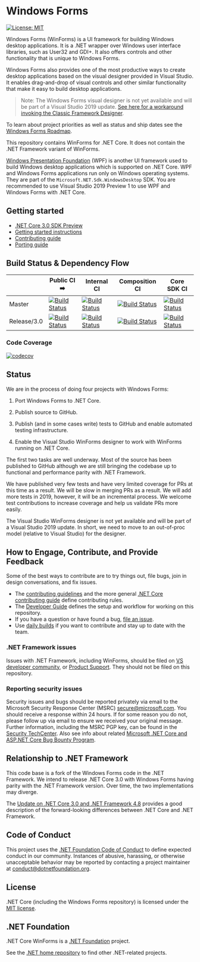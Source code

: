# Windows Forms

[![License: MIT](https://img.shields.io/badge/License-MIT-green.svg)](https://github.com/dotnet/winforms/blob/master/LICENSE.TXT)

Windows Forms (WinForms) is a UI framework for building Windows desktop applications. It is a .NET wrapper over Windows user interface libraries, such as User32 and GDI+. It also offers controls and other functionality that is unique to Windows Forms.

Windows Forms also provides one of the most productive ways to create desktop applications based on the visual designer provided in Visual Studio. It enables drag-and-drop of visual controls and other similar functionality that make it easy to build desktop applications.

> Note: The Windows Forms visual designer is not yet available and will be part of a Visual Studio 2019 update. [See here for a workaround invoking the Classic Framework Designer](Documentation/winforms-designer.md).

To learn about project priorities as well as status and ship dates see the [Windows Forms Roadmap](roadmap.md).

This repository contains WinForms for .NET Core. It does not contain the .NET Framework variant of WinForms.

[Windows Presentation Foundation][wpf] (WPF) is another UI framework used to build Windows desktop applications which is supported on .NET Core. WPF and Windows Forms applications  run only on Windows operating systems. They are part of the `Microsoft.NET.Sdk.WindowsDesktop` SDK. You are recommended to use Visual Studio 2019 Preview 1 to use WPF and Windows Forms with .NET Core.

## Getting started

* [.NET Core 3.0 SDK Preview][.net-core-3.0-sdk-preview]
* [Getting started instructions][getting-started]
* [Contributing guide][contributing]
* [Porting guide][porting-guidelines]

## Build Status & Dependency Flow

|               | Public CI :arrow_right:                                                | Internal CI                                                   | Composition CI                                        | Core SDK CI                                                   |
|-------------  |---------------------------------------------------------  |-------------------------------------------------------------  |-----------------------------------------------------  |-------------------------------------------------------------  |
| Master        | [![Build Status][master-public-build]][public-build]      | [![Build Status][master-internal-build]][internal-build]      | [![Build Status][master-comp-build]][comp-build]      | [![Build Status][master-core-sdk-build]][core-sdk-build]      |
| Release/3.0   | [![Build Status][release3-public-build]][public-build]    | [![Build Status][release3-internal-build]][internal-build]    | [![Build Status][release3-comp-build]][comp-build]    | [![Build Status][release3-core-sdk-build]][core-sdk-build]    |

### Code Coverage

[![codecov](https://codecov.io/gh/dotnet/winforms/branch/master/graph/badge.svg?flag=production)](https://codecov.io/gh/dotnet/winforms)

## Status

We are in the process of doing four projects with Windows Forms:

1. Port Windows Forms to .NET Core.

1. Publish source to GitHub.

1. Publish (and in some cases write) tests to GitHub and enable automated testing infrastructure.

1. Enable the Visual Studio WinForms designer to work with WinForms running on .NET Core.

The first two tasks are well underway. Most of the source has been published to GitHub although we are still bringing the codebase up to functional and performance parity with .NET Framework.

We have published very few tests and have very limited coverage for PRs at this time as a result. We will be slow in merging PRs as a result. We will add more tests in 2019, however, it will be an incremental process. We welcome test contributions to increase coverage and help us validate PRs more easily.

The Visual Studio WinForms designer is not yet available and will be part of a Visual Studio 2019 update. In short, we need to move to an out-of-proc model (relative to Visual Studio) for the designer.

## How to Engage, Contribute, and Provide Feedback

Some of the best ways to contribute are to try things out, file bugs, join in design conversations, and fix issues.

* The [contributing guidelines][contributing] and the more general [.NET Core contributing guide][corefx-contributing] define contributing rules.
* The [Developer Guide][developing] defines the setup and workflow for working on this repository.
* If you have a question or have found a bug, [file an issue][issue-new].
* Use [daily builds][getting-started] if you want to contribute and stay up to date with the team.

### .NET Framework issues

Issues with .NET Framework, including WinForms, should be filed on [VS developer community][developer-community], or [Product Support][product-support]. They should not be filed on this repository.

### Reporting security issues

Security issues and bugs should be reported privately via email to the Microsoft Security Response Center (MSRC) <secure@microsoft.com>. You should receive a response within 24 hours. If for some reason you do not, please follow up via email to ensure we received your original message. Further information, including the MSRC PGP key, can be found in the [Security TechCenter][faqs-report-an-issue]. Also see info about related [Microsoft .NET Core and ASP.NET Core Bug Bounty Program][bounty-dot-net-core].

## Relationship to .NET Framework

This code base is a fork of the Windows Forms code in the .NET Framework. We intend to release .NET Core 3.0 with Windows Forms having parity with the .NET Framework version. Over time, the two implementations may diverge.

The [Update on .NET Core 3.0 and .NET Framework 4.8][update-on-net-core-3-0-and-net-framework-4-8] provides a good description of the forward-looking differences between .NET Core and .NET Framework.

## Code of Conduct

This project uses the [.NET Foundation Code of Conduct][dotnet-code-of-conduct] to define expected conduct in our community. Instances of abusive, harassing, or otherwise unacceptable behavior may be reported by contacting a project maintainer at conduct@dotnetfoundation.org.

## License

.NET Core (including the Windows Forms repository) is licensed under the [MIT license](LICENSE.TXT).

## .NET Foundation

.NET Core WinForms is a [.NET Foundation][.net-foundation] project.

See the [.NET home repository][dotnet-home] to find other .NET-related projects.

[getting-started]: Documentation/getting-started.md
[contributing]: Documentation/contributing.md
[porting-guidelines]: Documentation/porting-guidelines.md
[developing]: Documentation/developer-guide.md

[wpf]: https://github.com/dotnet/wpf
[.net-core-3.0-sdk-preview]: https://dotnet.microsoft.com/download/dotnet-core/3.0
[corefx-contributing]: https://github.com/dotnet/corefx/blob/master/Documentation/project-docs/contributing.md
[issue-new]: https://github.com/dotnet/winforms/issues/new
[developer-community]: https://developercommunity.visualstudio.com/spaces/61/index.html
[product-support]: https://support.microsoft.com/en-us/contactus?ws=support
[faqs-report-an-issue]: https://www.microsoft.com/msrc/faqs-report-an-issue
[bounty-dot-net-core]: https://www.microsoft.com/msrc/bounty-dot-net-core
[update-on-net-core-3-0-and-net-framework-4-8]: https://blogs.msdn.microsoft.com/dotnet/2018/10/04/update-on-net-core-3-0-and-net-framework-4-8/
[dotnet-code-of-conduct]: https://dotnetfoundation.org/code-of-conduct
[.net-foundation]: https://www.dotnetfoundation.org/projects
[dotnet-home]: https://github.com/Microsoft/dotnet

[master-public-build]: https://dev.azure.com/dnceng/public/_apis/build/status/267?branchName=master
[release3-public-build]: https://dev.azure.com/dnceng/public/_apis/build/status/267?branchName=release%2f3.0
[public-build]: https://dnceng.visualstudio.com/public/_build?definitionId=267

[master-internal-build]: https://dev.azure.com/dnceng/internal/_apis/build/status/164?branchName=master
[release3-internal-build]: https://dev.azure.com/dnceng/internal/_apis/build/status/164?branchName=release%2f3.0
[internal-build]: https://dnceng.visualstudio.com/internal/_build?definitionId=164

[master-comp-build]: https://dev.azure.com/devdiv/DevDiv/_apis/build/status/9756?branchName=master
[release3-comp-build]: https://dev.azure.com/devdiv/DevDiv/_apis/build/status/9756?branchName=release%2f3.0
[comp-build]: https://devdiv.visualstudio.com/DevDiv/_build?definitionId=9756

[master-core-sdk-build]: https://dev.azure.com/dnceng/internal/_apis/build/status/286
[release3-core-sdk-build]: https://dev.azure.com/dnceng/internal/_apis/build/status/286?branchName=release%2f3.0.1xx
[core-sdk-build]: https://dev.azure.com/dnceng/internal/_apis/build/status/286